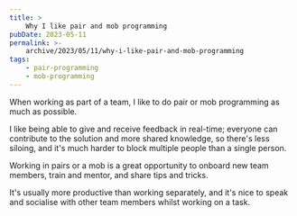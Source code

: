 ```yaml
---
title: >
    Why I like pair and mob programming
pubDate: 2023-05-11
permalink: >-
    archive/2023/05/11/why-i-like-pair-and-mob-programming
tags:
    - pair-programming
    - mob-programming
---
```


When working as part of a team, I like to do pair or mob programming as much as possible.

I like being able to give and receive feedback in real-time; everyone can contribute to the solution and more shared knowledge, so there's less siloing, and it's much harder to block multiple people than a single person.

Working in pairs or a mob is a great opportunity to onboard new team members, train and mentor, and share tips and tricks.

It's usually more productive than working separately, and it's nice to speak and socialise with other team members whilst working on a task.

